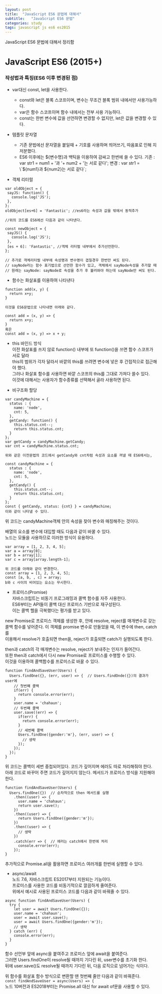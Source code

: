 ```yaml
---
layout: post
title:  "JavaScript ES6 문법에 대해서"
subtitle:   "JavaScript ES6 문법"
categories: study
tags: javascript js es6 es2015
---
```


JavaScript ES6 문법에 대해서 정리함

# JavaScript ES6 (2015+)

### 작성법과 특징(ES6 이후 변경된 점)

* var대신 const, let을 사용한다.   
  * const와 let은 블록 스코프이며, 변수는 무조건 블록 범위 내에서만 사용가능하다.
  * var은 함수 스코프이며 함수 내에서는 전부 사용 가능하다.  
  * const는 한번 변수에 값을 선언하면 변경할 수 없지만, let은 값을 변경할 수 있다.  

* 템플릿 문자열  
  * 기존 문법에선 문자열을 붙일때 + 기호를 사용하며 띄어쓰기, 따옴표로 인해 지저분했다.  
  * ES6 이후에는 ${변수명}과 백틱을 이용하여 감싸고 한번에 쓸 수 있다.  
  기존 : var str1 = num1 + '과 '+ num2 + '는 서로 같다';  
  변경 : var str1 = \`${num1}과 ${num2}는 서로 같다\`;
  
* 객체 리터럴  

~~~
var oldObject = {
 sayJS: function() {
   console.log('JS');
 },
};
oldObject[es+6] = 'Fantastic'; //es6라는 속성과 값을 밖에서 동적추가

//위의 코드를 ES6에선 다음과 같이 나타낸다.

const newObject = {
 sayJS() {
   console.log('JS');
 },
 [es + 6]: 'Fantastic', //객체 리터럴 내부에서 추가선언한다.
};

// 추가로 객체리터럴 내부에 속성명과 변수명이 겹칠경우 한번만 써도 된다.
// sayNode라는 함수 표기법으로 선언한 함수가 있고, 객체에서 sayNode속성을 추가할 때
// 원래는 sayNode: sayNode로 속성을 추가 후 불러와야 하는데 sayNode만 써도 된다.
~~~

* 함수는 화살표를 이용하여 나타낸다  

~~~
function add(x, y) {
  return x+y;
}

이것을 ES6문법으로 나타내면 아래와 같다.

const add = (x, y) => {
  return x+y;
}
혹은
const add = (x, y) => x + y;
~~~

* this 바인드 방식  
이전 화살표를 쓰지 않로 function() 내부에 또 function()을 쓰면 함수 스코프가 서로 달라  
this의 범위가 각자 달라서 바깥의 this를 쓰려면 변수에 넣은 후 간접적으로 접근해야 했다.  
그러나 화살표 함수를 사용하면 바깥 스코프의 this를 그대로 가져다 쓸수 있다.  
이것에 대해서는 사용자가 함수종류를 선택해서 골라 사용하면 된다.  

* 비구조화 할당  

~~~
var candyMachine = {
  status : {
    name: 'node',
    cnt: 5,
  },
  getCandy: function() {
    this.status.cnt--;
    return this.status.cnt;
  }
};
var getCandy = candyMachine.getCandy;
var cnt = candyMachine.status.cnt;

위와 같은 이전문법의 코드에서 getCandy와 cnt차럼 속성과 요소를 꺼낼 때 ES6에서는,  

const candyMachine = {
  status : {
    name: 'node',
    cnt: 5,
  },
  getCandy() {
    this.status.cnt--;
    return this.status.cnt;
  }
};
const { getCandy, status: {cnt} } = candyMachine;
이와 같이 나타낼 수 있다.
~~~

위 코드는 candyMachine객체 안의 속성을 찾아 변수와 매칭해주는 것이다.  

배열의 요소를 변수에 대입할 때도 다음과 같이 바꿀 수 있다.  
노드는 모듈을 사용하므로 이러한 방식이 유용하다.  

~~~
var array = [1, 2, 3, 4, 5];
var a = array[0];
var b = array[1];
var c = array[array.length-1];

위 코드를 아래와 같이 변경한다.
const array = [1, 2, 3, 4, 5];
const [a, b, , c] = array;
b와 c 사이의 비어있는 요소는 무시한다.
~~~

* 프로미스(Promise)  
자바스크립트는 비동기 프로그래밍과 콜백 함수를 자주 사용한다.  
ES6부터는 API들이 콜백 대신 프로미스 기반으로 재구성된다.  
이는 콜백 헬을 극복했다는 평가를 받고 있다.  

new Promise로 프로미스 객체를 생성한 후, 안에 resolve, reject를 매개변수로 갖는  
콜백 함수를 넣어준다. 이 객체를 promise 변수로 만들었을 때, 이 변수에 then, catch를  
이용해서 resolve가 호출되면 then을, reject가 호출되면 catch가 실행되도록 한다.  

then과 catch의 각 매개변수는 resolve, reject가 보내주는 인자가 들어간다.  
또한 then과 catch에서 다시 new Promise로 프로미스를 수행할 수 있다.  
이것을 이용하여 콜백함수를 프로미스로 바꿀 수 있다.  

~~~
function findAndSaveUser(Users) {
  Users.findOne({}, (err, user) => {  // Users.findOnde({})의 결과가 user에  
    // 첫번째 콜백
    if(err) {
      return console.error(err);
    }
    user.name = 'chahaun';
    // 두번째 콜백
    user.save((err) => {
      if(err) {
        return console.error(err);
      }
      // 세번째 콜백
      Users.findOne({gender:'m'}, (err, user) => {
        // 생략
      });
    });
  });
}
~~~

위 코드는 콜백이 세번 중첩되어있다. 코드가 깊어지며 에러도 따로 처리해줘야 한다.  
아래 코드로 바꾸어 주면 코드가 깊어지지 않는다. 메서드가 프로미스 방식을 지원해야 한다.  

~~~
function findAndSaveUser(Users) {
  Users.findOne({})  // 순차적으로 then 메서드를 실행
    .then((user) => {
      user.name = 'chahaun';
      return user.save();
    })
    .then((user) => {
      return Users.findOne({gender:'m'});
    })
    .then((user) => {
      // 생략
    })
    .catch(err => {  // 에러는 catch에서 한번에 처리
      console.error(err);
    });
}
~~~

추가적으로 Promise.all을 활용하면 프로미스 여러개를 한번에 실행할 수 있다.  

* async/await  
노드 7.6, 자바스크립트 ES2017부터 지원되는 기능이다.  
프로미스를 사용한 코드를 비동기적으로 깔끔하게 줄여준다.  
위에서 예시로 사용된 프로미스 코드를 다음과 같이 바꿔줄 수 있다.  

~~~
async function findAndSaveUser(Users) {
  try {
    let user = await Users.findOne({});
    user.name = 'chahaun';
    user = await user.save();
    user = await Users.findOne({gender:'m'});
    // 생략
  } catch (err) {
    console.error(err);
  }
}
~~~

함수 선언부 앞에 async을 붙여주고 프로미스 앞에 await을 붙여준다.  
그러면 Users.findOne이 resolve될 때까지 기다린 뒤, user변수를 초기화 한다.  
뒤에 user.save()도 resolve될 때까지 기다린 뒤, 다음 로직으로 넘어가는 식이다.  

위 함수를 화살표 함수 방식으로 변환할 땐 첫번째 줄만 다음과 같이 바꿔준다.  
`const findAndSaveUser = async(Users) => {`  
노드 10버전과 ES2018부터는 Promise.all 대신 for await of문을 사용할 수 있다.  
